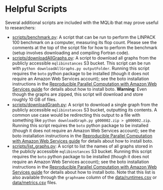 # Helpful Scripts

Several additional scripts are included with the MQLib that may prove useful to researchers:

* [scripts/benchmark.py](benchmark.py): A script that can be run to perform the LINPACK 100 benchmark on a computer, measuring its flop count. Please see the comments at the top of the script file for how to perform the benchmark (setup involves downloading and compiling Fortran code).
* [scripts/downloadAllGraphs.py](downloadAllGraphs.py): A script to download all graphs from the publicly accessible `mqlibinstances` S3 bucket. This script can be run with `python downloadAllGraphs.py outputFolder`. Running this script requires the `boto` python package to be installed (though it does not require an Amazon Web Services account); see the boto installation instructions in the [Reproducible Parallel Computation with Amazon Web Services guide](../Cloud/README.md) for details about how to install boto. **Warning**: Even though the graphs are zipped, this script will download and store roughly 10 GB of files.
* [scripts/downloadGraph.py](downloadGraph.py): A script to download a single graph from the publicly accessible `mqlibinstances` S3 bucket, outputting its contents. A common use case would be redirecting this output to a file with something like `python downloadGraph.py g000002.zip > g000002.zip`. Running this script requires the `boto` python package to be installed (though it does not require an Amazon Web Services account); see the boto installation instructions in the [Reproducible Parallel Computation with Amazon Web Services guide](../Cloud/README.md) for details about how to install boto.
* [scripts/list_graphs.py](list_graphs.py): A script to list the names of all graphs stored in the publicly accessible `mqlibinstances` S3 bucket. Running this script requires the `boto` python package to be installed (though it does not require an Amazon Web Services account); see the boto installation instructions in the [Reproducible Parallel Computation with Amazon Web Services guide](../Cloud/README.md) for details about how to install boto. Note that this list is also available through the `graphname` column of the [data/runtimes.csv](../data/runtimes.csv) or [data/metrics.csv](../data/metrics.csv) files.
